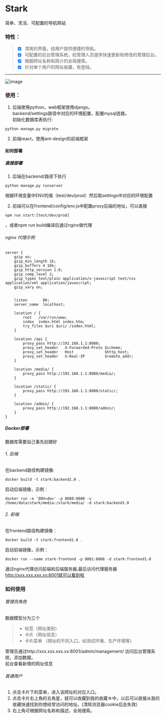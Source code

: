 # Stark
简单、灵活、可配置的导航网站
### 特性：
> - [x] 清爽的界面，给用户提供便捷的导航。
> - [x] 可配置的后台管理系统，给管理人员提供快速更新和修改的管理后台。
> - [x] 根据网址名称和简介的全局搜索。
> - [x] 针对单个用户的网址收藏，免登陆。

---
![image](https://github.com/giant-network/stark/blob/master/frontend/public/nav.jpg)

### 使用：

1. 后端使用python，web框架使用django。  
backend/settings路径中对应的环境配置，配置mysql连接。  
初始化数据库表执行:
```
python manage.py migrate
```
2. 前端react，使用ant-design的前端框架  


#### 如何部署
##### 直接部署


1. 后端在backend/路径下执行 
```
python manage.py runserver
```
根据环境变量中ENV的值（test/dev/prod）然后取settings中对应的环境配置

2. 前端可以在frontend/config/env.js中配置proxy后端的地址，可以直接
```
npm run start:[test/dev/prod]
```
，或者npm run build编译后通过nginx做代理
###### nginx 代理示例
```
server {
    gzip on;
    gzip_min_length 1k;
    gzip_buffers 4 16k;
    gzip_http_version 1.0;
    gzip_comp_level 2;
    gzip_types text/plain application/x-javascript text/css application/xml application/javascript;
    gzip_vary on;


    listen       80;
    server_name  localhost;

    location / {
        root   /var/run/www;
        index  index.html index.htm;
        try_files $uri $uri/ /index.html;
    }

    location /api {
        proxy_pass http://192.168.1.1:8080;
        proxy_set_header   X-Forwarded-Proto $scheme;
        proxy_set_header   Host              $http_host;
        proxy_set_header   X-Real-IP         $remote_addr;
    }

    location /media/ {
        proxy_pass http://192.168.1.1:8080/media/;
    }

    location /static/ {
        proxy_pass http://192.168.1.1:8080/static/;
    }

    location /admin/ {
        proxy_pass http://192.168.1.1:8080/admin/;
    }
}
```
##### Docker部署
数据库需要自己事先创建好
###### 1. 后端

在backend路径构建镜像:
```
docker build -t stark:backend1.0 .
```
启动后端镜像，示例：

```
docker run -e 'ENV=dev' -p 8080:8080 -v /home/data/stark/media:/stark/media/ -d stark:backend1.0
```
###### 2. 前端

在frontend路径构建镜像：
```
docker build -t stark:frontend1.0 .
```
启动前端镜像，示例：

```
docker run --name stark-frontend -p 8001:8088 -d stark:frontend1.0
```
通过nginx代理访问前端和后端服务器,最后访问代理服务器 http://xxx.xxx.xxx.xx:8001就可以看到啦

### 如何使用
###### 管理员角色
数据模型分为三个
> - 标签（网址类别）
> - 卡片（网址信息）
> - 卡片菜单 （网址的不同入口，如测试环境、生产环境等）

管理员通过http://xxx.xxx.xxx.xx:8001/admin/management/ 访问后台管理系统，添加数据。  
前台查看新增的网址信息

###### 普通用户
1. 点击卡片下的菜单，进入该网址的对应入口。  
2. 点击卡片右上角的五角星，就可以收藏到我的收藏☆中，以后可以直接从我的收藏快速找到你想经常访问的地址。(清除浏览器cookie后会失效)
3. 右上角可根据网址名称和描述，全局搜索。

    
